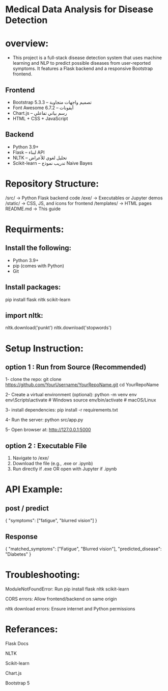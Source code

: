 # Medical Data Analysis for Disease Detection
# overview:
  - This project is a full-stack disease detection system that uses machine learning and NLP to predict possible diseases from user-reported symptoms.
    It features a Flask backend and a responsive Bootstrap frontend.

  ## Frontend
  - Bootstrap 5.3.3 – تصميم واجهات متجاوبة  
  - Font Awesome 6.7.2 – أيقونات  
  - Chart.js – رسم بياني تفاعلي  
  - HTML + CSS + JavaScript
 ## Backend
  - Python 3.9+
  - Flask – لبناء API
  - NLTK – تحليل لغوي للأعراض
  - Scikit-learn – تدريب نموذج Naive Bayes

# Repository Structure:  
 /src/         → Python Flask backend code
 /exe/         → Executables or Jupyter demos 
 /static/      → CSS, JS, and icons for frontend
 /templates/   → HTML pages
 README.md     → This guide

# Requirments: 
 ## Install the following:
  - Python 3.9+
  - pip (comes with Python)
  - Git

 ## Install packages:
  pip install flask nltk scikit-learn

 ## import nltk:
  nltk.download('punkt')
  nltk.download('stopwords')

# Setup Instruction:
 ## option 1 : Run from Source (Recommended)
 
  1- clone the repo:
  git clone 
  https://github.com/YourUsername/YourRepoName.git
  cd YourRepoName

  2- Create a virtual environment (optional):
  python -m venv env
  env\Scripts\activate      # Windows
  source env/bin/activate   # macOS/Linux

  3- install dependencies:
  pip install -r requirements.txt

  4- Run the server:
  python src/app.py

  5- Open browser at:
  http://127.0.0.1:5000

 ## option 2 : Executable File  

 1. Navigate to /exe/
 2. Download the file (e.g., .exe or .ipynb)
 3. Run directly if .exe OR open with Jupyter if .ipynb

# API Example: 

 ## post / predict
 {
  "symptoms": ["fatigue", "blurred vision"]
 }

 ## Response
 {
  "matched_symptoms": ["Fatigue", "Blurred vision"],
  "predicted_disease": "Diabetes"
 }

# Troubleshooting:

 ModuleNotFoundError: Run pip install flask nltk scikit-learn

 CORS errors: Allow frontend/backend on same origin

 nltk download errors: Ensure internet and Python permissions

# Referances:

 Flask Docs

 NLTK

 Scikit-learn

 Chart.js

 Bootstrap 5



